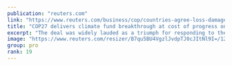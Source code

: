 ```yaml
---
publication: "reuters.com"
link: "https://www.reuters.com/business/cop/countries-agree-loss-damage-fund-final-cop27-deal-elusive-2022-11-20/"
title: "COP27 delivers climate fund breakthrough at cost of progress on emissions"
excerpt: "The deal was widely lauded as a triumph for responding to the impact that global warming is having on vulnerable countries. But many countries said they felt pressured to give up on tougher commitment"
image: "https://www.reuters.com/resizer/B7qu5BU4VgzlJvdpTJ0cJItNl9I=/1200x628/smart/filters:quality(80)/cloudfront-us-east-2.images.arcpublishing.com/reuters/7HYLM6C2NNLLDOLIIFZAQJCC3Y.jpg"
group: pro
rank: 19
---
```

